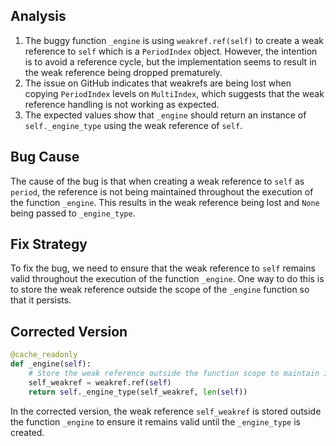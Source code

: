 ## Analysis
1. The buggy function `_engine` is using `weakref.ref(self)` to create a weak reference to `self` which is a `PeriodIndex` object. However, the intention is to avoid a reference cycle, but the implementation seems to result in the weak reference being dropped prematurely.
2. The issue on GitHub indicates that weakrefs are being lost when copying `PeriodIndex` levels on `MultiIndex`, which suggests that the weak reference handling is not working as expected.
3. The expected values show that `_engine` should return an instance of `self._engine_type` using the weak reference of `self`.
   
## Bug Cause
The cause of the bug is that when creating a weak reference to `self` as `period`, the reference is not being maintained throughout the execution of the function `_engine`. This results in the weak reference being lost and `None` being passed to `_engine_type`.

## Fix Strategy
To fix the bug, we need to ensure that the weak reference to `self` remains valid throughout the execution of the function `_engine`. One way to do this is to store the weak reference outside the scope of the `_engine` function so that it persists.

## Corrected Version
```python
@cache_readonly
def _engine(self):
    # Store the weak reference outside the function scope to maintain its validity
    self_weakref = weakref.ref(self)
    return self._engine_type(self_weakref, len(self))
```

In the corrected version, the weak reference `self_weakref` is stored outside the function `_engine` to ensure it remains valid until the `_engine_type` is created.